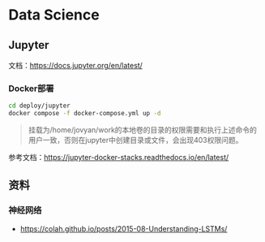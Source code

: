 # Data Science

## Jupyter

文档：<https://docs.jupyter.org/en/latest/>

### Docker部署

```bash
cd deploy/jupyter
docker compose -f docker-compose.yml up -d
```

> 挂载为/home/jovyan/work的本地卷的目录的权限需要和执行上述命令的用户一致，否则在jupyter中创建目录或文件，会出现403权限问题。

参考文档：<https://jupyter-docker-stacks.readthedocs.io/en/latest/>

## 资料

### 神经网络

- <https://colah.github.io/posts/2015-08-Understanding-LSTMs/>
